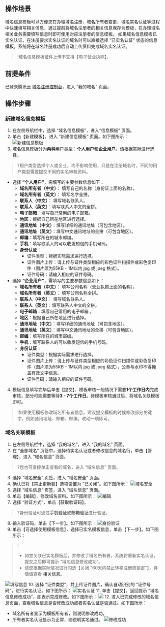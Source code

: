 ## 操作场景
域名信息模板可以方便您在办理域名注册、域名所有者变更、域名实名认证等过程中快速填写相关信息，通过提前将域名注册者的相关信息保存为模板，在办理域名相关业务需要填写信息时即可使用对应注册者的信息模板。
如果域名信息模板已实名认证，在注册要求实名认证的域名时可以直接选择 “已实名认证” 状态的信息模板，系统将在域名注册成功后自动上传资料完成域名实名认证。

>!域名信息模板证件上传不支持【电子营业执照】。

## 前提条件
已登录腾讯云 [域名注册控制台](https://console.cloud.tencent.com/domain/)，进入 “我的域名” 页面。

## 操作步骤

### 新建域名信息模板

1. 在左侧导航栏中，选择 “域名信息模板”，进入“信息模板” 页面。
2. 单击【新建模板】，进入 “新建信息模板” 页面。如下图所示：
 ![新建信息模板](https://main.qcloudimg.com/raw/28e33f3999faf488bdea99343225e961.png)
3. 域名信息模板分为**两种**用户类型：**个人用户**和**企业用户**。请根据实际进行选择。
>?用户类型选择个人或企业，均不影响使用，只是在注册域名时，不同的用户类型需要提交不同的实名审核资料。
>
 - 选择 **“个人用户”**，需填写的主要参数信息如下：
    - **域名所有者（中文）**： 填写自己的名称（身份证上面的名称）。
    - **域名所有者（英文）**： 填写名字全拼。
    - **联系人（中文）**： 填写域名联系人。
    - **联系人（英文）**：填写联系人中文的全拼。
    - **电子邮箱**：填写自己常用的电子邮箱。
    - **地区**：根据自己所在地区进行选择。
    - **通讯地址（中文）**：填写详细的通讯地址（可包含地区）。
    - **通讯地址（英文）**：填写中文通讯地址的全拼（可包含地区）。
    - **邮编**：填写所在的城市邮编。
    - **手机**：填写联系人的可以收发短信的手机号码。
    - **身份认证**：
       - 证件类型：根据实际需求进行选择。
       - 证件图片上传：请上传与证件类型相应的彩色证件扫描件或彩色复印件（图片须为55KB - 1M以内 jpg 或 jpeg 格式）。
       - 证件号码：请输入相应的证件号码。
 - 选择 **“企业用户”**，需填写的主要参数信息如下：
    - **域名所有者（中文）**： 填写公司名称（营业执照上面的名称）。
    - **域名所有者（英文）**： 填写公司名称全拼。
    - **联系人（中文）**： 填写域名联系人。
    - **联系人（英文）**：填写联系人中文的全拼。
    - **电子邮箱**：填写自己常用的电子邮箱 。
    - **地区**：根据自己所在地区进行选择。
    - **通讯地址（中文）**：填写详细的通讯地址（可包含地区）。
    - **通讯地址（英文）**：填写中文通讯地址的全拼（可包含地区）。
    - **邮编**：填写所在的城市邮编。
    - **手机**：填写联系人的可以收发短信的手机号码。
    - **身份认证**：
      - 证件类型：根据实际需求进行选择。
      - 证件图片上传：请上传与证件类型相应的彩色证件扫描件或彩色复印件（图片须为55KB - 1M以内 jpg 或 jpeg 格式），公章与水印不得掩盖有效文字信息。
      - 证件号码：请输入相应的证件号码。 
4. 模板信息填写完毕后单击【提交】，模板审核一般情况下需要**1个工作日内**完成审核，部分可能需要等待**3 - 7个工作日**。待模板审核通过后，将域名关联模板即可。 
>!如果使用模板修改域名所有者信息，建议提交模板的时候修改部分关键字，例如通讯地址、邮箱、邮编，改动一项即可。

### 域名关联模板[](id:correlation)
1. 在左侧导航栏中，选择 “我的域名”，进入 “我的域名” 页面。
2. 在 “全部域名” 页签中，选择待实名认证或者修改信息的域名行，单击【管理】，进入 “域名信息” 页面。
>?您也可直接单击查看的域名，进入 “域名信息” 页面。
3. 选择 “域名安全” 页签，进入 “域名安全” 页面。
4. 确认已将【禁止更新锁】选项设置为 “已关闭”。如下图所示：
![域名安全](https://main.qcloudimg.com/raw/71376a79b70acfe5ba521d92298f202c.png)
5. 选择 “域名信息” 页签，进入 “域名信息” 页面。
6. 单击【编辑】，修改域名资料。如下图所示：
![编辑](https://main.qcloudimg.com/raw/5d9e4f4db757d467bc236db2b0900d1f.png)
7. 选择 “验证方式”，单击【获取验证码】。
>?身份验证可通过**手机验证**或**邮箱验证**进行验证。
8. 输入验证码，单击【下一步】。如下图所示：
![身份验证](https://main.qcloudimg.com/raw/7ab87a13d473bd7d2252b950fa2780ff.png)
9. 单击【可选择使用模板信息】，选择已实名模板信息，单击【下一步】。如下图所示：
>!
>- 如您关联已实名模板后，并修改了域名所有者，系统将重新实名认证，提交之后即可提示 “域名信息修改成功”。
>- 请您根据实际情况进行勾选【关闭 "60天内禁止转移注册商锁定"】，详情请查看 [相关信息](https://cloud.tencent.com/document/product/242/3648#message)。
>
![填写信息](https://main.qcloudimg.com/raw/3db1ad801d43405d40dcfcf5a821c4a8.png)
10. 选择 “证件类型”，并上传证件图片，确认自动识别的 “证件号码”，进行实名认证。如下图所示：
![实名认证](https://main.qcloudimg.com/raw/0075e45978cdc71989e14a1577cc8634.png)
11. 单击【提交】，返回提示 “域名信息修改成功”，即表示完成修改。如下图所示：
![](https://main.qcloudimg.com/raw/15f6349585b92f25c862e1680e4f4e0c.png)
12. 进入已完成修改的域名信息页面，查看域名信息是否修改成功或者实名认证是否通过。如下图所示：
 - 域名所有者显示为模板所有者，则说明修改成功。
 - 所有者实名认证显示为正常，则说明实名通过。
![修改成功](https://main.qcloudimg.com/raw/28d3678ea578a55f1833474ef0b811df.png)

